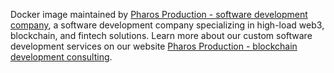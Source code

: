 Docker image maintained by [Pharos Production - software development company](https://pharosproduction.com), a software development company specializing in high-load web3, blockchain, and fintech solutions. Learn more about our custom software development services on our website [Pharos Production - blockchain development consulting](https://pharosproduction.com/blockchain-development-consulting).
